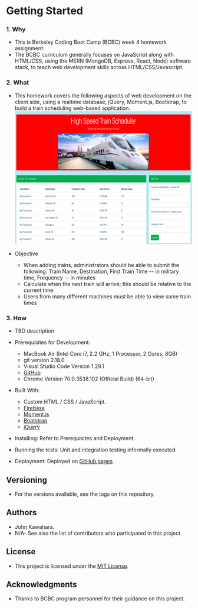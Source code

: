 # Getting Started
### 1. Why
  * This is Berkeley Coding Boot Camp (BCBC) week 4 homework assignment.
  * The BCBC curriculum generally focuses on JavaScript along with HTML/CSS, using the MERN (MongoDB, Express, React, Node) software stack, to teach web development skills across HTML/CSS/Javascript. 

### 2. What
  * This homework covers the following aspects of web development on the client side, using a realtime database, jQuery, Moment.js, Bootstrap, to build a train scheduling web-based application. ![trainscheduler.png](assets/images/trainscheduler.png "app UI")

  * Objective
    * When adding trains, administrators should be able to submit the following: Train Name, Destination, First Train Time -- in military time, Frequency -- in minutes
    * Calculate when the next train will arrive; this should be relative to the current time
    * Users from many different machines must be able to view same train times

### 3. How
  * TBD description

  * Prerequisites for Development:
    * MacBook Air (Intel Core i7, 2.2 GHz, 1 Processor, 2 Cores, 8GB)
    * git version 2.18.0
    * Visual Studio Code Version 1.29.1
    * [GitHub](https://github.com/jkawahara/firebase)
    * Chrome Version 70.0.3538.102 (Official Build) (64-bit)

  * Built With:
    * Custom HTML / CSS / JavaScript.
    * [Firebase](https://www.gstatic.com/firebasejs/5.5.8/firebase.js)
    * [Moment.js](https://cdn.jsdelivr.net/momentjs/2.12.0/moment.min.js)
    * [Bootstrap](https://getbootstrap.com/docs/4.1/getting-started/introduction/)
    * [jQuery](https://cdnjs.cloudflare.com/ajax/libs/jquery/3.2.1/jquery.min.js)

  * Installing: Refer to Prerequisites and Deployment.

  * Running the tests: Unit and integration testing informally executed.

  * Deployment: Deployed on [GitHub pages](https://jkawahara.github.io/firebase/).

## Versioning
  * For the versions available, see the tags on this repository.

## Authors
  * John Kawahara.
  * N/A- See also the list of contributors who participated in this project.

## License
  * This project is licensed under the [MIT License](LICENSE).

## Acknowledgments
  * Thanks to BCBC program personnel for their guidance on this project.